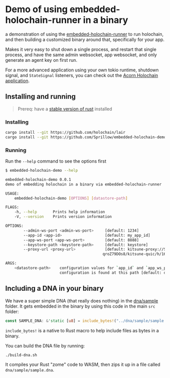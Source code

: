 # Demo of using embedded-holochain-runner in a binary
a demonstration of using the [embedded-holochain-runner](https://github.com/Sprillow/embedded-holochain-runner) to run holochain, and then building a customized binary around that, specifically for your app.

Makes it very easy to shut down a single process, and restart that single process,
and have the same admin websocket, app websocket, and only generate an agent key on first run.

For a more advanced application using your own tokio runtime, shutdown signal, and `StateSignal` listeners, you can check out the [Acorn Holochain application](https://github.com/h-be/acorn/blob/main/conductor/src/main.rs).

## Installing and running

> Prereq: have a [stable version of rust](https://www.rust-lang.org/tools/install) installed

### Installing
```bash
cargo install --git https://github.com/holochain/lair
cargo install --git https://github.com/Sprillow/embedded-holochain-demo
```

### Running
Run the `--help` command to see the options first
```bash
$ embedded-holochain-demo --help
```

```bash
embedded-holochain-demo 0.0.1
demo of embedding holochain in a binary via embedded-holochain-runner

USAGE:
    embedded-holochain-demo [OPTIONS] [datastore-path]

FLAGS:
    -h, --help       Prints help information
    -V, --version    Prints version information

OPTIONS:
        --admin-ws-port <admin-ws-port>     [default: 1234]
        --app-id <app-id>                   [default: my_app_id]
        --app-ws-port <app-ws-port>         [default: 8888]
        --keystore-path <keystore-path>     [default: keystore]
        --proxy-url <proxy-url>             [default: kitsune-proxy://SYVd4CF3BdJ4DS7KwLLgeU3_DbHoZ34Y-
                                           qroZ79DOs8/kitsune-quic/h/165.22.32.11/p/5779/--]

ARGS:
    <datastore-path>    configuration values for `app_id` and `app_ws_port` will be overridden if an existing
                        configuration is found at this path [default: databases]
```


## Including a DNA in your binary

We have a super simple DNA (that really does nothing) in the [dna/sample](./dna/sample) folder. It gets embedded in the binary by using this code in the main `src` folder:
```rust
const SAMPLE_DNA: &'static [u8] = include_bytes!("../dna/sample/sample.dna");
```

`include_bytes!` is a native to Rust macro to help include files as bytes in a binary.

You can build the DNA file by running:

```bash
./build-dna.sh
```

It compiles your Rust "zome" code to WASM, then zips it up in a file called `dna/sample/sample.dna`.